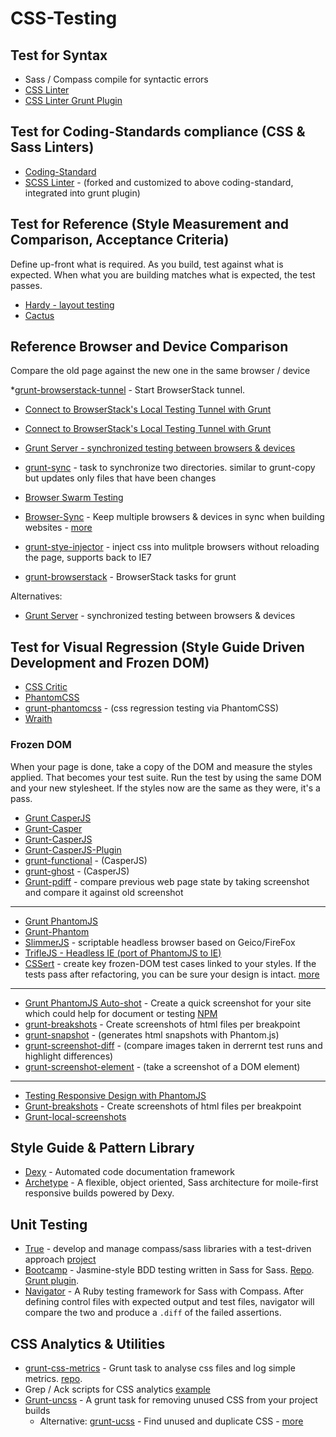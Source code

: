 CSS-Testing
===========

## Test for Syntax

  * Sass / Compass compile for syntactic errors
  * [CSS Linter](http://csslint.net/)
  * [CSS Linter Grunt Plugin](https://github.com/gruntjs/grunt-contrib-csslint)


## Test for Coding-Standards compliance (CSS & Sass Linters)

  * [Coding-Standard](https://github.com/kwaledesign/Coding-Standard)
  * [SCSS Linter](https://github.com/causes/scss-lint) - (forked and customized to above coding-standard, integrated into grunt plugin)


## Test for Reference (Style Measurement and Comparison, Acceptance Criteria)

Define up-front what is required. As you build, test against what is expected. When what you are building matches what is expected, the test passes.

  * [Hardy - layout testing](http://hardy.io/)
  * [Cactus](https://github.com/winston/cactus)


## Reference Browser and Device Comparison

Compare the old page against the new one in the same browser / device

  *[grunt-browserstack-tunnel](https://npmjs.org/package/grunt-browserstack-tunnel) - Start BrowserStack tunnel.
  * [Connect to BrowserStack's Local Testing Tunnel with Grunt](http://raddevon.com/blog/2013/10/connect-to-browserstacks-local-testing-tunnel-with-grunt/)
  * [Connect to BrowserStack's Local Testing Tunnel with Grunt](http://raddevon.com/blog/2013/10/connect-to-browserstacks-local-testing-tunnel-with-grunt/)


  * [Grunt Server - synchronized testing between browsers & devices](http://blog.mattbailey.co/post/50337824984/grunt-synchronised-testing-between-browsers-devices)
  * [grunt-sync](https://npmjs.org/package/grunt-sync) - task to synchronize two directories. similar to grunt-copy but updates only files that have been changes
  * [Browser Swarm Testing](http://www.browserswarm.com/)
  * [Browser-Sync](https://github.com/shakyShane/browser-sync) - Keep multiple browsers & devices in sync when building websites - [more](http://css-tricks.com/cross-browser-css-injection/)
  * [grunt-stye-injector](https://npmjs.org/package/grunt-style-injector) - inject css into mulitple browsers without reloading the page, supports back to IE7
  * [grunt-browserstack](https://npmjs.org/package/grunt-browserstack) - BrowserStack tasks for grunt

Alternatives:
  * [Grunt Server](http://blog.mattbailey.co/post/50337824984/grunt-synchronised-testing-between-browsers-devices) - synchronized testing between browsers & devices


## Test for Visual Regression (Style Guide Driven Development and Frozen DOM)

  * [CSS Critic](http://cburgmer.github.io/csscritic/)
  * [PhantomCSS](https://github.com/Huddle/PhantomCSS)
  * [grunt-phantomcss](https://npmjs.org/package/grunt-phantomcss) - (css regression testing via PhantomCSS)
  * [Wraith](http://responsivenews.co.uk/post/56884056177/wraith)


### Frozen DOM

When your page is done, take a copy of the DOM and measure the styles applied. That becomes your test suite. Run the test by using the same DOM and your new stylesheet. If the styles now are the same as they were, it's a pass.

  * [Grunt CasperJS](https://github.com/ronaldlokers/grunt-casperjs/)
  * [Grunt-Casper](https://npmjs.org/package/grunt-casper)
  * [Grunt-CasperJS](https://npmjs.org/package/grunt-casperjs)
  * [Grunt-CasperJS-Plugin](https://npmjs.org/package/grunt-casperjs-plugin)
  * [grunt-functional](https://npmjs.org/package/grunt-functional) - (CasperJS)
  * [grunt-ghost](https://npmjs.org/package/grunt-ghost) - (CasperJS)
  * [Grunt-pdiff](https://npmjs.org/package/grunt-pdiff) - compare previous web page state by taking screenshot and compare it against old screenshot

---

  * [Grunt PhantomJS](https://github.com/gruntjs/grunt-lib-phantomjs)
  * [Grunt-Phantom](https://github.com/behrang/grunt-phantom)
  * [SlimmerJS](http://slimerjs.org/) - scriptable headless browser based on Geico/FireFox
  * [TrifleJS - Headless IE (port of PhantomJS to IE)](https://github.com/sdesalas/trifleJS)
  * [CSSert](http://thingsinjars.github.io/cssert/) - create key frozen-DOM test cases linked to your styles. If the tests pass after refactoring, you can be sure your design is intact. [more](http://thingsinjars.com/post/438/cssert--like-assert-but-with-css-at-the-front/)

---

  * [Grunt PhantomJS Auto-shot](https://github.com/Ferrari/grunt-autoshot) - Create a quick screenshot for your site which could help for document or testing [NPM](https://npmjs.org/package/grunt-autoshot)
  * [grunt-breakshots](https://npmjs.org/package/grunt-breakshots) - Create screenshots of html files per breakpoint
  * [grunt-snapshot](https://npmjs.org/package/grunt-snapshot) - (generates html snapshots with Phantom.js)
  * [grunt-screenshot-diff](https://npmjs.org/package/grunt-screenshot-diff) - (compare images taken in derrernt test runs and highlight differences)
  * [grunt-screenshot-element](https://npmjs.org/package/grunt-screenshot-element) - (take a screenshot of a DOM element)

---

  * [Testing Responsive Design with PhantomJS](http://daker.me/2013/07/testing-your-responsive-design-with-phantomjs.html)
  * [Grunt-breakshots](https://npmjs.org/package/grunt-breakshots) - Create screenshots of html files per breakpoint
  * [Grunt-local-screenshots](https://npmjs.org/package/grunt-localscreenshots)


## Style Guide & Pattern Library

  * [Dexy](https://dexy.it) - Automated code documentation framework
  * [Archetype](https://github.com/kwaledesign/Archetype) - A flexible, object oriented, Sass architecture for moile-first responsive builds powered by Dexy.


## Unit Testing

  * [True](https://rubygems.org/gems/true) - develop and manage compass/sass libraries with a test-driven approach [project](http://eric.andmeyer.com/true/)
  * [Bootcamp](http://tctcl.github.io/bootcamp) - Jasmine-style BDD testing written in Sass for Sass. [Repo](https://github.com/tctcl/bootcamp). [Grunt plugin](https://npmjs.org/package/bootcamp).
  * [Navigator](https://github.com/team-sass/navigator) - A Ruby testing framework for Sass with Compass. After defining control files with expected output and test files, navigator will compare the two and produce a `.diff` of the failed assertions.


## CSS Analytics & Utilities

  * [grunt-css-metrics](https://npmjs.org/package/grunt-css-metrics) - Grunt task to analyse css files and log simple metrics. [repo](https://github.com/phamann/grunt-css-metrics).
  * Grep / Ack scripts for CSS analytics [example](https://gist.github.com/kwaledesign/3813516)
  * [Grunt-uncss](https://github.com/addyosmani/grunt-uncss) - A grunt task for removing unused CSS from your project builds
    * Alternative: [grunt-ucss](https://npmjs.org/package/grunt-ucss) - Find unused and duplicate CSS - [more](https://github.com/operasoftware/ucss)



